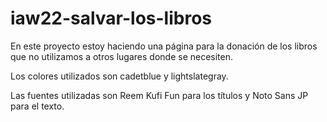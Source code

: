 # iaw22-salvar-los-libros

En este proyecto estoy haciendo una página para la donación de los libros que no utilizamos a otros lugares donde se necesiten.

Los colores utilizados son cadetblue y lightslategray.

Las fuentes utilizadas son Reem Kufi Fun para los títulos y Noto Sans JP para el texto.

